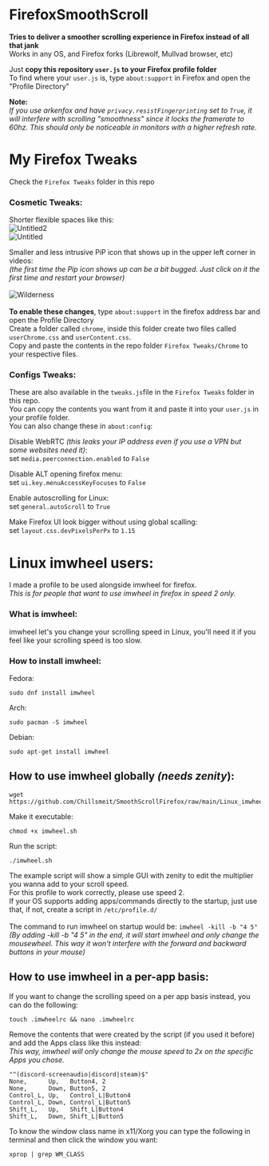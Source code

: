 # FirefoxSmoothScroll

**Tries to deliver a smoother scrolling experience in Firefox instead of all that jank** <br>
Works in any OS, and Firefox forks (Librewolf, Mullvad browser, etc) <br>

Just **copy this repository `user.js` to your Firefox profile folder**<br>
To find where your `user.js` is, type `about:support` in Firefox and open the "Profile Directory"<br>

**Note:**<br>
*If you use arkenfox and have `privacy.resistFingerprinting` set to `True`, it will interfere with scrolling "smoothness" since it locks the framerate to 60hz.
This should only be noticeable in monitors with a higher refresh rate.*

# My Firefox Tweaks
Check the `Firefox Tweaks` folder in this repo

### Cosmetic Tweaks:

Shorter flexible spaces like this:<br>
![Untitled2](https://github.com/Chillsmeit/SmoothScrollFirefox/assets/93094077/9acca1d7-8b90-432b-b457-6b827ecd89bc) <br>
![Untitled](https://github.com/Chillsmeit/SmoothScrollFirefox/assets/93094077/9f6aa784-6c26-4d55-ab5e-e1f433ee63db) 

Smaller and less intrusive PiP icon that shows up in the upper left corner in videos:<br>
*(the first time the Pip icon shows up can be a bit bugged. Just click on it the first time and restart your browser)* <br>
<br>
![Wilderness](https://github.com/Chillsmeit/SmoothScrollFirefox/assets/93094077/59f55333-335d-4fd9-8b1e-9f5627105022) <br>
<br>
**To enable these changes**, type `about:support` in the firefox address bar and open the Profile Directory<br>
Create a folder called `chrome`, inside this folder create two files called `userChrome.css` and `userContent.css`.<br>
Copy and paste the contents in the repo folder `Firefox Tweaks/Chrome` to your respective files.

### Configs Tweaks:

These are also available in the `tweaks.js`file in the `Firefox Tweaks` folder in this repo.<br>
You can copy the contents you want from it and paste it into your `user.js` in your profile folder.<br>
You can also change these in `about:config`:<br>

Disable WebRTC *(this leaks your IP address even if you use a VPN but some websites need it)*:<br>
set `media.peerconnection.enabled` to `False`<br>

Disable ALT opening firefox menu:<br>
set `ui.key.menuAccessKeyFocuses` to `False`<br>

Enable autoscrolling for Linux:<br>
set `general.autoScroll` to `True`<br>

Make Firefox UI look bigger without using global scalling:<br>
set `layout.css.devPixelsPerPx` to `1.15`<br>

# Linux imwheel users:

I made a profile to be used alongside imwheel for firefox.<br>
*This is for people that want to use imwheel in firefox in speed 2 only.*<br>

### What is imwheel:

imwheel let's you change your scrolling speed in Linux, you'll need it if you feel like your scrolling speed is too slow.<br>
### How to install imwheel:

Fedora:
```
sudo dnf install imwheel
```
Arch:
```
sudo pacman -S imwheel
```
Debian:
```
sudo apt-get install imwheel
```
## How to use imwheel globally *(needs zenity*):
```
wget https://github.com/Chillsmeit/SmoothScrollFirefox/raw/main/Linux_imwheel/imwheelSetGlobalSpeed.sh
```
Make it executable:
```
chmod +x imwheel.sh
```
Run the script:
```
./imwheel.sh
```

The example script will show a simple GUI with zenity to edit the multiplier you wanna add to your scroll speed.<br>
For this profile to work correctly, please use speed 2.<br>
If your OS supports adding apps/commands directly to the startup, just use that, if not, create a script in ```/etc/profile.d/```<br>
<br>
The command to run imwheel on startup would be:  ```imwheel -kill -b "4 5"```<br>
*(By adding -kill -b "4 5" in the end, it will start imwheel and only change the mousewheel. This way it won't interfere with the forward and backward buttons in your mouse)*

## How to use imwheel in a per-app basis:

If you want to change the scrolling speed on a per app basis instead, you can do the following:<br>
```
touch .imwheelrc && nano .imwheelrc
```
Remove the contents that were created by the script (if you used it before) and add the Apps class like this instead:<br>
*This way, imwheel will only change the mouse speed to 2x on the specific Apps you chose.*
```
"^(discord-screenaudio|discord|steam)$"
None,      Up,   Button4, 2
None,      Down, Button5, 2
Control_L, Up,   Control_L|Button4
Control_L, Down, Control_L|Button5
Shift_L,   Up,   Shift_L|Button4
Shift_L,   Down, Shift_L|Button5
```
To know the window class name in x11/Xorg you can type the following in terminal and then click the window you want:
```
xprop | grep WM_CLASS
```
